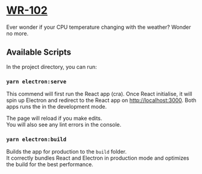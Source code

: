 # [WR-102](https://en.wikipedia.org/wiki/WR_102)

Ever wonder if your CPU temperature changing with the weather? Wonder no more.
## Available Scripts

In the project directory, you can run:

### `yarn electron:serve`
This commend will first run the React app (cra). Once React initialise, it will spin up Electron
and redirect to the React app on [http://localhost:3000](http://localhost:3000).
Both apps runs the in the development mode.

The page will reload if you make edits.\
You will also see any lint errors in the console.

### `yarn electron:build`

Builds the app for production to the `build` folder.\
It correctly bundles React and Electron in production mode and optimizes the build for the best performance.
